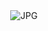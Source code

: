 <div align="center">
  <img alt="JPG" src="https://static.pibardosapp.com/800/diagram.jpeg"/>
</div>

